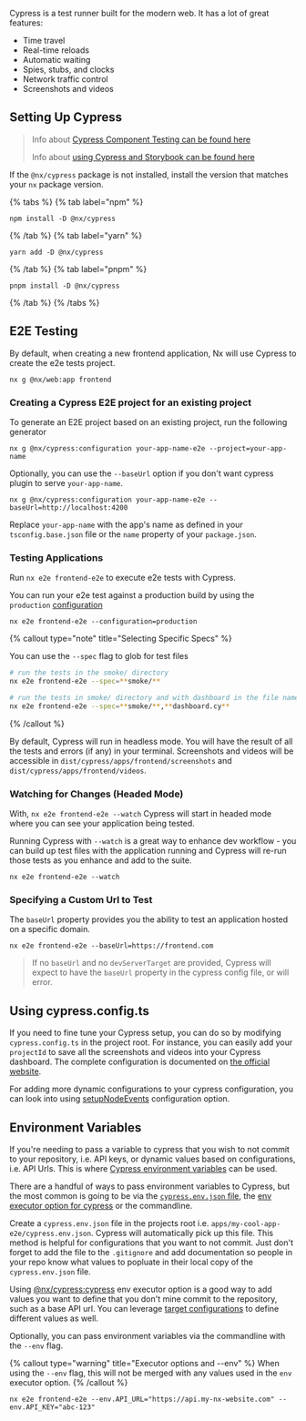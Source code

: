 Cypress is a test runner built for the modern web. It has a lot of great features:

- Time travel
- Real-time reloads
- Automatic waiting
- Spies, stubs, and clocks
- Network traffic control
- Screenshots and videos

## Setting Up Cypress

> Info about [Cypress Component Testing can be found here](/recipes/cypress/cypress-component-testing)
>
> Info about [using Cypress and Storybook can be found here](/recipes/storybook/overview-react#cypress-tests-for-storiesbook)

If the `@nx/cypress` package is not installed, install the version that matches your `nx` package version.

{% tabs %}
{% tab label="npm" %}

```shell
npm install -D @nx/cypress
```

{% /tab %}
{% tab label="yarn" %}

```shell
yarn add -D @nx/cypress
```

{% /tab %}
{% tab label="pnpm" %}

```shell
pnpm install -D @nx/cypress
```

{% /tab %}
{% /tabs %}

## E2E Testing

By default, when creating a new frontend application, Nx will use Cypress to create the e2e tests project.

```shell
nx g @nx/web:app frontend
```

### Creating a Cypress E2E project for an existing project

To generate an E2E project based on an existing project, run the following generator

```shell
nx g @nx/cypress:configuration your-app-name-e2e --project=your-app-name
```

Optionally, you can use the `--baseUrl` option if you don't want cypress plugin to serve `your-app-name`.

```shell
nx g @nx/cypress:configuration your-app-name-e2e --baseUrl=http://localhost:4200
```

Replace `your-app-name` with the app's name as defined in your `tsconfig.base.json` file or the `name` property of your `package.json`.

### Testing Applications

Run `nx e2e frontend-e2e` to execute e2e tests with Cypress.

You can run your e2e test against a production build by using the `production` [configuration](https://nx.dev/plugin-features/use-task-executors#use-executor-configurations)

```shell
nx e2e frontend-e2e --configuration=production
```

{% callout type="note" title="Selecting Specific Specs" %}

You can use the `--spec` flag to glob for test files

```bash
# run the tests in the smoke/ directory
nx e2e frontend-e2e --spec=**smoke/**

# run the tests in smoke/ directory and with dashboard in the file name
nx e2e frontend-e2e --spec=**smoke/**,**dashboard.cy**
```

{% /callout %}

By default, Cypress will run in headless mode. You will have the result of all the tests and errors (if any) in your
terminal. Screenshots and videos will be accessible in `dist/cypress/apps/frontend/screenshots` and `dist/cypress/apps/frontend/videos`.

### Watching for Changes (Headed Mode)

With, `nx e2e frontend-e2e --watch` Cypress will start in headed mode where you can see your application being tested.

Running Cypress with `--watch` is a great way to enhance dev workflow - you can build up test files with the application
running and Cypress will re-run those tests as you enhance and add to the suite.

```shell
nx e2e frontend-e2e --watch
```

### Specifying a Custom Url to Test

The `baseUrl` property provides you the ability to test an application hosted on a specific domain.

```shell
nx e2e frontend-e2e --baseUrl=https://frontend.com
```

> If no `baseUrl` and no `devServerTarget` are provided, Cypress will expect to have the `baseUrl` property in
> the cypress config file, or will error.

## Using cypress.config.ts

If you need to fine tune your Cypress setup, you can do so by modifying `cypress.config.ts` in the project root. For
instance,
you can easily add your `projectId` to save all the screenshots and videos into your Cypress dashboard. The complete
configuration is documented
on [the official website](https://docs.cypress.io/guides/references/configuration.html#Options).

For adding more dynamic configurations to your cypress configuration, you can look into using [setupNodeEvents](https://docs.cypress.io/api/plugins/browser-launch-api#Syntax) configuration option.

## Environment Variables

If you're needing to pass a variable to cypress that you wish to not commit to your repository, i.e. API keys, or dynamic values based on configurations, i.e. API Urls. This is where [Cypress environment variables](https://docs.cypress.io/guides/guides/environment-variables) can be used.

There are a handful of ways to pass environment variables to Cypress, but the most common is going to be via the [`cypress.env.json` file](https://docs.cypress.io/guides/guides/environment-variables#Option-1-configuration-file), the [env executor option for cypress](/nx-api/cypress/executors/cypress#env) or the commandline.

Create a `cypress.env.json` file in the projects root i.e. `apps/my-cool-app-e2e/cypress.env.json`. Cypress will automatically pick up this file. This method is helpful for configurations that you want to not commit. Just don't forget to add the file to the `.gitignore` and add documentation so people in your repo know what values to popluate in their local copy of the `cypress.env.json` file.

Using [@nx/cypress:cypress](/nx-api/cypress/executors/cypress) env executor option is a good way to add values you want to define that you don't mine commit to the repository, such as a base API url. You can leverage [target configurations](/reference/project-configuration#targets) to define different values as well.

Optionally, you can pass environment variables via the commandline with the `--env` flag.

{% callout type="warning" title="Executor options and --env" %}
When using the `--env` flag, this will not be merged with any values used in the `env` executor option.
{% /callout %}

```shell
nx e2e frontend-e2e --env.API_URL="https://api.my-nx-website.com" --env.API_KEY="abc-123"
```
